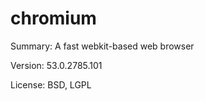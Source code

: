 #		chromium
 
Summary:	A fast webkit-based web browser
 
Version:	53.0.2785.101
 
License:	BSD, LGPL
 
